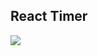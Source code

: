 ## React Timer
![](https://n6-img-fp.akamaized.net/free-vector/fresh-tomato_1053-566.jpg?size=338&ext=jpg)

